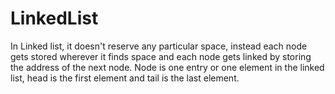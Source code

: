 # LinkedList
In Linked list, it doesn't reserve any particular space, instead each node gets stored wherever it finds space and each node gets linked by storing the address of the next node. Node is one entry or one element in the linked list, head is the first element and tail is the last element.
